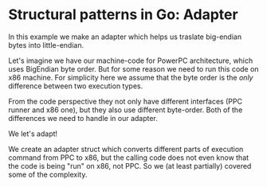 # Structural patterns in Go: Adapter

In this example we make an adapter which helps us traslate big-endian bytes into little-endian. 

Let's imagine we have our machine-code for PowerPC architecture, which uses BigEndian byte order. But for some reason we need to run this code on x86 machine. For simplicity here we assume that the byte order is the *only* difference between two execution types.

From the code perspective they not only have different interfaces (PPC runner and x86 one), but they also use different byte-order. Both of the differences we need to handle in our adapter.

We let's adapt!

We create an adapter struct which converts different parts of execution command from PPC to x86, but the calling code does not even know that the code is being "run" on x86, not PPC. So we (at least partially) covered some of the complexity.